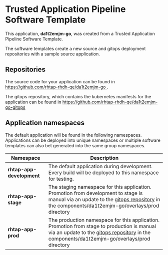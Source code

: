 # Trusted Application Pipeline Software Template

This application, **da1t2emjm-go**, was created from a Trusted Application Pipeline Software Template.

The software templates create a new source and gitops deployment repositories with a sample source application. 

## Repositories

The source code for your application can be found in [https://github.com/rhtap-rhdh-qe/da1t2emjm-go ](https://github.com/rhtap-rhdh-qe/da1t2emjm-go ).
 
The gitops repository, which contains the kubernetes manifests for the application can be found in 
[https://github.com/rhtap-rhdh-qe/da1t2emjm-go-gitops ](https://github.com/rhtap-rhdh-qe/da1t2emjm-go-gitops ) 

## Application namespaces 

The default application will be found in the following namespaces. Applications can be deployed into unique namespaces or multiple software templates can also bet generated into the same group namespaces.  

|  Namespace   |  Description   |  
| -------- | -------- |   
| **rhtap-app-development** | The default application during development. Every build will be deployed to this namespace for testing. | 
| **rhtap-app-stage** | The staging namespace for this application. Promotion from development to stage is manual via an update to the [gitops repository](https://github.com/rhtap-rhdh-qe/da1t2emjm-go-gitops ) in the components/da1t2emjm-go/overlays/prod directory |  
| **rhtap-app-prod** | The production namespace for this application. Promotion from stage to production is manual via an update to the [gitops repository](https://github.com/rhtap-rhdh-qe/da1t2emjm-go-gitops ) in the components/da1t2emjm-go/overlays/prod directory | 
